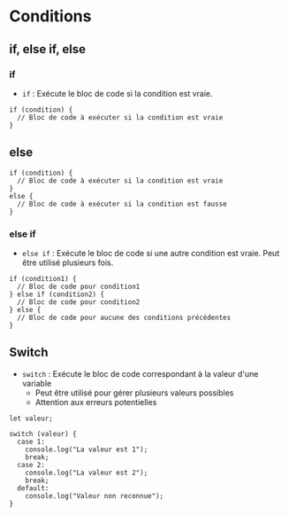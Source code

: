 # Conditions
## if, else if, else
### if
- `if` : Exécute le bloc de code si la condition est vraie.
```
if (condition) {
  // Bloc de code à exécuter si la condition est vraie
}
```
## else
```
if (condition) {
  // Bloc de code à exécuter si la condition est vraie
}
else {
  // Bloc de code à exécuter si la condition est fausse
}
```
### else if
- `else if` : Exécute le bloc de code si une autre condition est vraie. Peut être utilisé plusieurs fois.
```
if (condition1) {
  // Bloc de code pour condition1
} else if (condition2) {
  // Bloc de code pour condition2
} else {
  // Bloc de code pour aucune des conditions précédentes
}
```
## Switch
- `switch` : Exécute le bloc de code correspondant à la valeur d'une variable
  - Peut être utilisé pour gérer plusieurs valeurs possibles
  - Attention aux erreurs potentielles
```
let valeur;

switch (valeur) {
  case 1:
    console.log("La valeur est 1");
    break;
  case 2:
    console.log("La valeur est 2");
    break;
  default:
    console.log("Valeur non reconnue");
}
```
